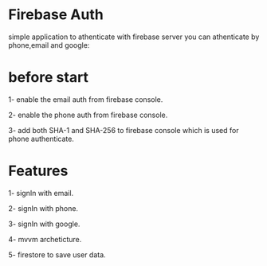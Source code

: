 # Firebase Auth 

simple application to athenticate with firebase server you can athenticate by phone,email and google:

# before start

1- enable the email auth from firebase console.

2- enable the phone auth from firebase console.

3- add both SHA-1 and SHA-256 to firebase console which is used for phone authenticate.

# Features

1- signIn with email.

2- signIn with phone.

3- signIn with google.

4- mvvm archeticture.

5- firestore to save user data.


